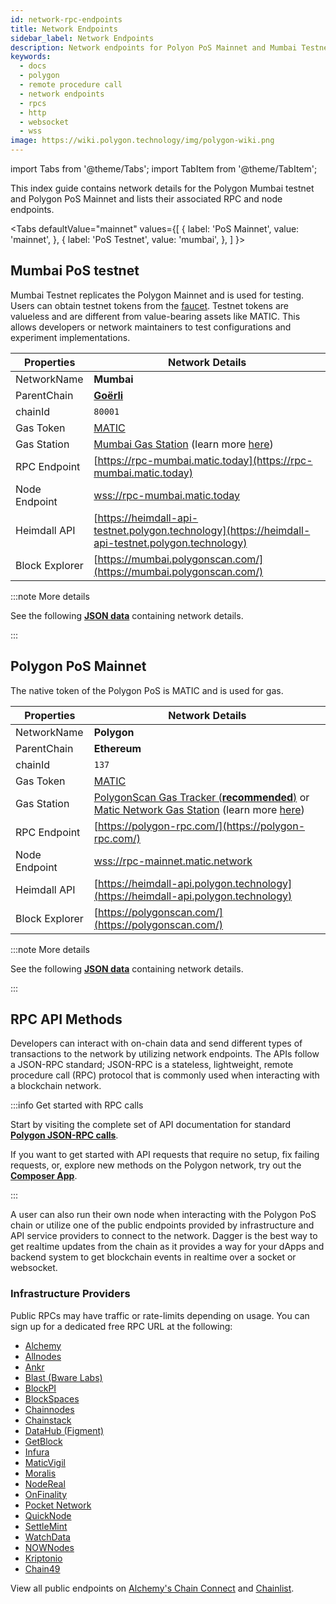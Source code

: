 ```yaml
---
id: network-rpc-endpoints
title: Network Endpoints
sidebar_label: Network Endpoints
description: Network endpoints for Polyon PoS Mainnet and Mumbai Testnet.
keywords:
  - docs
  - polygon
  - remote procedure call
  - network endpoints
  - rpcs
  - http
  - websocket
  - wss
image: https://wiki.polygon.technology/img/polygon-wiki.png
---
```


import Tabs from '@theme/Tabs';
import TabItem from '@theme/TabItem';

This index guide contains network details for the Polygon Mumbai testnet and Polygon PoS Mainnet and
lists their associated RPC and node endpoints.

<Tabs
  defaultValue="mainnet"
  values={[
    { label: 'PoS Mainnet', value: 'mainnet', },
    { label: 'PoS Testnet', value: 'mumbai', },
  ]
}>
<TabItem value="mumbai">

## Mumbai PoS testnet

Mumbai Testnet replicates the Polygon Mainnet and is used for testing. Users can obtain
testnet tokens from the [faucet](https://faucet.polygon.technology/).
Testnet tokens are valueless and are different from value-bearing assets like MATIC.
This allows developers or network maintainers to test configurations and experiment implementations.

| Properties                         | Network Details                                                  |
| ---------------------------------- | ---------------------------------------------------------------- |
| NetworkName                        | **Mumbai**                                                       |
| ParentChain                        | **[Goërli](https://goerli.net/)**                                |
| chainId                            | `80001`                                                          |
| Gas Token                          | [MATIC](gas-token)                                               |
| Gas Station                        | [Mumbai Gas Station](https://gasstation-mumbai.matic.today/v2) (learn more [here](https://docs.polygon.technology/docs/develop/tools/polygon-gas-station/))                                      |
| RPC Endpoint                       | [https://rpc-mumbai.matic.today](https://rpc-mumbai.matic.today)         |
| Node Endpoint                      | [wss://rpc-mumbai.matic.today](wss://rpc-mumbai.matic.today)             |
| Heimdall API                       | [https://heimdall-api-testnet.polygon.technology](https://heimdall-api-testnet.polygon.technology)     |
| Block Explorer                     | [https://mumbai.polygonscan.com/](https://mumbai.polygonscan.com/)       |

:::note More details

See the following [**JSON data**](https://static.polygon.technology/network/testnet/mumbai/index.json) containing
network details.

:::

</TabItem>
<TabItem value="mainnet">

## Polygon PoS Mainnet

The native token of the Polygon PoS is MATIC and is used for gas.

| Properties                         | Network Details                                                  |
| ---------------------------------- | ---------------------------------------------------------------- |
| NetworkName                        | **Polygon**                                                      |
| ParentChain                        | **Ethereum**                                                     |
| chainId                            | `137`                                                            |
| Gas Token                          | [MATIC](gas-token)                                               |
| Gas Station                        | [PolygonScan Gas Tracker (**recommended**)](https://polygonscan.com/gastracker) or [Matic Network Gas Station](https://gasstation-mainnet.matic.network/v2) (learn more [here](https://docs.polygon.technology/docs/develop/tools/polygon-gas-station/))                                                                       |
| RPC Endpoint                       | [https://polygon-rpc.com/](https://polygon-rpc.com/)                     |
| Node Endpoint                      | [wss://rpc-mainnet.matic.network](wss://rpc-mainnet.matic.network)       |
| Heimdall API                       | [https://heimdall-api.polygon.technology](https://heimdall-api.polygon.technology) |
| Block Explorer                     | [https://polygonscan.com/](https://polygonscan.com/)       |

:::note More details

See the following [**JSON data**](https://github.com/maticnetwork/static/blob/master/network/mainnet/v1/index.json)
containing network details.

:::

</TabItem>
</Tabs>

## RPC API Methods

Developers can interact with on-chain data and send different types of transactions to
the network by utilizing network endpoints. The APIs follow a JSON-RPC standard;
JSON-RPC is a stateless, lightweight, remote procedure call (RPC) protocol that is
commonly used when interacting with a blockchain network.

:::info Get started with RPC calls

Start by visiting the complete set of API documentation for standard
[**Polygon JSON-RPC calls**](https://edge-docs.polygon.technology/docs/get-started/json-rpc-commands/).

If you want to get started with API requests that require no setup, fix failing requests, or,
explore new methods on the Polygon network, try out the [**Composer App**](https://composer.alchemyapi.io?composer_state=%7B%22chain%22%3A2%2C%22network%22%3A401%2C%22methodName%22%3A%22eth_getBlockByNumber%22%2C%22paramValues%22%3A%5B%22latest%22%2Cfalse%5D%7D).

:::

A user can also run their own node when interacting with the Polygon PoS chain or utilize
one of the public endpoints provided by infrastructure and API service providers to connect to
the network. Dagger is the best way to get realtime updates from the chain as it provides a way
for your dApps and backend system to get blockchain events in realtime over a socket or websocket.

### Infrastructure Providers

Public RPCs may have traffic or rate-limits depending on usage. 
You can sign up for a dedicated free RPC URL at the following:

* [Alchemy](https://www.alchemy.com/)
* [Allnodes](https://polygon.publicnode.com)
* [Ankr](https://www.ankr.com/)
* [Blast (Bware Labs)](https://blastapi.io/)
* [BlockPI](https://blockpi.io/)
* [BlockSpaces](https://www.blockspaces.com/web3-infrastructure)
* [Chainnodes](https://www.chainnodes.org/)
* [Chainstack](https://chainstack.com/build-better-with-polygon/)
* [DataHub (Figment)](https://datahub.figment.io)
* [GetBlock](https://getblock.io/en/)
* [Infura](https://infura.io)
* [MaticVigil](https://rpc.maticvigil.com/)
* [Moralis](https://moralis.io)
* [NodeReal](https://nodereal.io)
* [OnFinality](https://onfinality.io/)
* [Pocket Network](https://www.portal.pokt.network/)
* [QuickNode](https://www.quicknode.com/chains/matic)
* [SettleMint](https://docs.settlemint.com/docs/polygon-connect-to-a-node)
* [WatchData](https://docs.watchdata.io/blockchain-apis/polygon-api)
* [NOWNodes](https://nownodes.io/nodes/polygon-matic)
* [Kriptonio](https://kriptonio.com/)
* [Chain49](https://chain49.com/)

View all public endpoints on [Alchemy's Chain Connect](https://www.alchemy.com/chain-connect/chain/polygon-pos) and [Chainlist](https://chainlist.org/?search=Polygon+Mainnet). 
